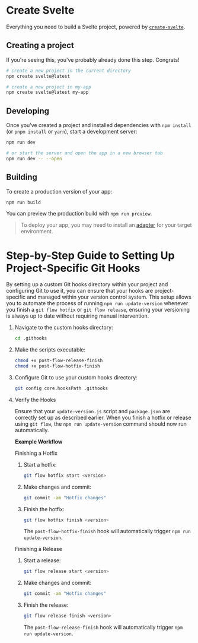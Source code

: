 <!-- 
Copyright (C) Pipin Fitriadi - All Rights Reserved

Unauthorized copying of this file, via any medium is strictly prohibited
Proprietary and confidential
Written by Pipin Fitriadi <pipinfitriadi@gmail.com>, 17 July 2024
-->

# Create Svelte

Everything you need to build a Svelte project, powered by [`create-svelte`](https://github.com/sveltejs/kit/tree/main/packages/create-svelte).

## Creating a project

If you're seeing this, you've probably already done this step. Congrats!

```bash
# create a new project in the current directory
npm create svelte@latest

# create a new project in my-app
npm create svelte@latest my-app
```

## Developing

Once you've created a project and installed dependencies with `npm install` (or `pnpm install` or `yarn`), start a development server:

```bash
npm run dev

# or start the server and open the app in a new browser tab
npm run dev -- --open
```

## Building

To create a production version of your app:

```bash
npm run build
```

You can preview the production build with `npm run preview`.

> To deploy your app, you may need to install an [adapter](https://kit.svelte.dev/docs/adapters) for your target environment.

# Step-by-Step Guide to Setting Up Project-Specific Git Hooks

By setting up a custom Git hooks directory within your project and configuring Git to use it, you can ensure that your hooks are project-specific and managed within your version control system. This setup allows you to automate the process of running `npm run update-version` whenever you finish a `git flow hotfix` or `git flow release`, ensuring your versioning is always up to date without requiring manual intervention.

1. Navigate to the custom hooks directory:

    ```bash
    cd .githooks
    ```

2. Make the scripts executable:

    ```bash
    chmod +x post-flow-release-finish
    chmod +x post-flow-hotfix-finish
    ```

3. Configure Git to use your custom hooks directory:

    ```bash
    git config core.hooksPath .githooks
    ```

4. Verify the Hooks

    Ensure that your `update-version.js` script and `package.json` are correctly set up as described earlier. When you finish a hotfix or release using `git flow`, the `npm run update-version` command should now run automatically.

    **Example Workflow**

    Finishing a Hotfix

    1. Start a hotfix:

        ```bash
        git flow hotfix start <version>
        ```

    2. Make changes and commit:

        ```bash
        git commit -am "Hotfix changes"
        ```

    3. Finish the hotfix:

        ```bash
        git flow hotfix finish <version>
        ```

        The `post-flow-hotfix-finish` hook will automatically trigger `npm run update-version`.

    Finishing a Release

    1. Start a release:

        ```bash
        git flow release start <version>
        ```

    2. Make changes and commit:

        ```bash
        git commit -am "Hotfix changes"
        ```

    3. Finish the release:

        ```bash
        git flow release finish <version>
        ```

        The `post-flow-release-finish` hook will automatically trigger `npm run update-version`.

